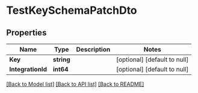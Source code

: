 # TestKeySchemaPatchDto

## Properties
Name | Type | Description | Notes
------------ | ------------- | ------------- | -------------
**Key** | **string** |  | [optional] [default to null]
**IntegrationId** | **int64** |  | [optional] [default to null]

[[Back to Model list]](../README.md#documentation-for-models) [[Back to API list]](../README.md#documentation-for-api-endpoints) [[Back to README]](../README.md)

